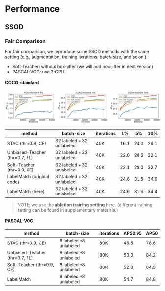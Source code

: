 # Performance

## SSOD

### Fair Comparison

For fair comparison, we reproduce some SSOD methods with the same setting (e.g., augmentation, training iterations, batch-size, and so on.).

- Soft-Teacher: without box-jitter (we will add box-jitter in next version)
- PASCAL-VOC: use 2-GPU

#### COCO-standard

![](./png/performance.png)

| method                         | batch-size                | iterations | 1%   | 5%   | 10%  |
| ------------------------------ | ------------------------- | ---------- | ---- | ---- | ---- |
| STAC (thr=0.9, CE)             | 32 labeled + 32 unlabeled | 40K        | 16.1 | 24.0 | 28.1 |
| Unbiased-Teacher (thr=0.7, FL) | 32 labeled + 32 unlabeled | 40K        | 22.0 | 28.6 | 32.1 |
| Soft-Teacher (thr=0.9, CE)     | 32 labeled + 32 unlabeled | 40K        | 22.1 | 29.0 | 32.7 |
| LabelMatch (original code)     | 32 labeled + 32 unlabeled | 40K        | 24.6 | 31.5 | 34.6 |
| LabelMatch (here)              | 32 labeled + 32 unlabeled | 40K        | 24.6 | 31.6 | 34.4 |

> NOTE: we use the **ablation training setting** here. (different training setting can be found in supplementary materials.)

#### PASCAL-VOC

| method                         | batch-size             | iterations | AP50:95 | AP50 |
| ------------------------------ | ---------------------- | ---------- | ------- | ---- |
| STAC (thr=0.9, CE)             | 8 labeled +8 unlabeled | 80K        | 46.5    | 78.6 |
| Unbiased-Teacher (thr=0.7, FL) | 8 labeled +8 unlabeled | 80K        | 53.3    | 84.2 |
| Soft-Teacher (thr=0.9, CE)     | 8 labeled +8 unlabeled | 80K        | 52.8    | 84.3 |
| LabelMatch                     | 8 labeled +8 unlabeled | 80K        | 54.7    | 84.8 |


